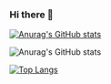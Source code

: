 ### Hi there 👋

[![Anurag's GitHub stats](https://github-readme-stats.vercel.app/api?username=SarayAnta)](https://github.com/SarayAnta/github-readme-stats&)

![Anurag's GitHub stats](https://github-readme-stats.vercel.app/api?username=SarayAnta&show_icons=true&theme=cobalt)

[![Top Langs](https://github-readme-stats.vercel.app/api/top-langs/?username=SarayAnta&layout=compact)](https://github.com/SarayAnta/github-readme-stats)

<!--
**SarayAnta/SarayAnta** is a ✨ _special_ ✨ repository because its `README.md` (this file) appears on your GitHub profile.

Here are some ideas to get you started:

- 🔭 I’m currently working on ...
- 🌱 I’m currently learning ...
- 👯 I’m looking to collaborate on ...
- 🤔 I’m looking for help with ...
- 💬 Ask me about ...
- 📫 How to reach me: ...
- 😄 Pronouns: ...
- ⚡ Fun fact: ...
-->

